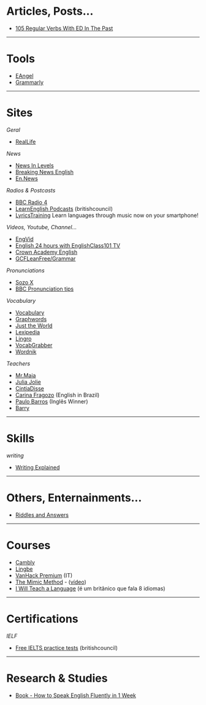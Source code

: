# Articles, Posts...

- [105 Regular Verbs With ED In The Past](https://www.espressoenglish.net/105-regular-verbs-with-ed-in-the-past/)

---

# Tools

- [EAngel](https://eangel.me/)
- [Grammarly](grammarly.com/)

---

# Sites

*Geral*

- [RealLife ](https://reallifeglobal.com/home/)


*News*

- [News In Levels](https://www.newsinlevels.com/)
- [Breaking News English](https://breakingnewsenglish.com/)
- [En.News](https://en.news)

*Radios & Postcasts*

- [BBC Radio 4](https://www.bbc.co.uk/radio4)
- [LearnEnglish Podcasts](http://learnenglish.britishcouncil.org/en/learnenglish-podcasts) (britishcouncil)
- [LyricsTraining](https://lyricstraining.com) Learn languages through music now on your smartphone!

*Videos, Youtube, Channel...*

- [EngVid](https://www.engvid.com/)
- [English 24 hours with EnglishClass101 TV](https://www.youtube.com/watch?v=ryiwjCJgNWU)
- [Crown Academy English](https://www.youtube.com/user/CrownAcademyEnglish/videos)
- [GCFLeanFree/Grammar](https://www.youtube.com/playlist?list=PLpQQipWcxwt-_tkSZ3RLFNeme31Euy59l)

*Pronunciations*

- [Sozo X](http://sozoexchange.com/dailypronunciations/)
- [BBC Pronunciation tips](http://www.bbc.co.uk/worldservice/learningenglish/grammar/pron/)

*Vocabulary*

- [Vocabulary](https://www.vocabulary.com)
- [Graphwords](http://graphwords.com/)
- [Just the World](http://www.just-the-word.com)
- [Lexipedia](http://www.lexipedia.com/)
- [Lingro](http://lingro.com/)
- [VocabGrabber](https://www.visualthesaurus.com/vocabgrabber/)
- [Wordnik](https://www.wordnik.com)

*Teachers*

- [Mr.Maia](https://www.youtube.com/user/thismrmaia)
- [Julia Jolie](https://www.youtube.com/channel/UC7L6zRg6wm7CT21Rfj44yQA)
- [CintiaDisse](https://www.youtube.com/channel/UC15HDk6sVZvWFomxNTMr3zw)
- [Carina Fragozo](https://www.youtube.com/channel/UCcNm9fM9V5wf-0PZVmkM08g) (English in Brazil)
- [Paulo Barros](https://www.youtube.com/user/eslwinner) (Inglês Winner)
- [Barry](https://www.youtube.com/user/barryinglaterra)

---

# Skills

*writing*

- [Writing Explained](https://writingexplained.org/blog)

---

# Others, Enternainments...

- [Riddles and Answers](https://riddles.tips/)

---

# Courses

- [Cambly](https://camblystudent.weebly.com/)
- [Lingbe](http://www.lingbe.com/)
- [VanHack Premium](https://www.vanhack.com/premium/) (IT)
- [The Mimic Method](https://www.mimicmethod.com/) - ([vídeo](https://www.youtube.com/watch?v=p9hij0H8jp0))
- [I Will Teach a Language](https://www.iwillteachyoualanguage.com/) (é um britânico que fala 8 idiomas)

---

# Certifications

*IELF*

- [Free IELTS practice tests](https://takeielts.britishcouncil.org/prepare-test/free-practice-tests) (britishcouncil)

---

# Research & Studies

- [Book - How to Speak English Fluently in 1 Week](english/book-fluently-a-week.md)
